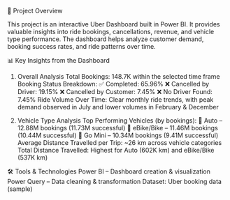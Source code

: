 📌 Project Overview

This project is an interactive Uber Dashboard built in Power BI. It provides valuable insights into ride bookings, cancellations, revenue, and vehicle type performance. The dashboard helps analyze customer demand, booking success rates, and ride patterns over time.


📊 Key Insights from the Dashboard

1. Overall Analysis
Total Bookings: 148.7K within the selected time frame
Booking Status Breakdown:
✅ Completed: 65.96%
❌ Cancelled by Driver: 19.15%
❌ Cancelled by Customer: 7.45%
❌ No Driver Found: 7.45%
Ride Volume Over Time: Clear monthly ride trends, with peak demand observed in July and lower volumes in February & December

2. Vehicle Type Analysis
Top Performing Vehicles (by bookings):
🚗 Auto – 12.88M bookings (11.73M successful)
🛵 eBike/Bike – 11.46M bookings (10.44M successful)
🚗 Go Mini – 10.34M bookings (9.41M successful)
Average Distance Travelled per Trip: ~26 km across vehicle categories
Total Distance Travelled: Highest for Auto (602K km) and eBike/Bike (537K km)


🛠 Tools & Technologies
Power BI – Dashboard creation & visualization
Power Query – Data cleaning & transformation
Dataset: Uber booking data (sample)
